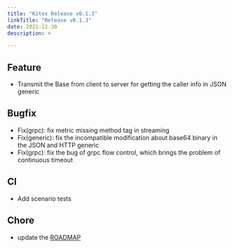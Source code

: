 ```yaml
---
title: "Kitex Release v0.1.3"
linkTitle: "Release v0.1.3"
date: 2021-12-30
description: >

---
```


## Feature

* Transmit the Base from client to server for getting the caller info in JSON generic

## Bugfix

* Fix(grpc): fix metric missing method tag in streaming
* Fix(generic): fix the incompatible modification about base64 binary in the JSON and HTTP generic
* Fix(grpc): fix the bug of grpc flow control, which brings the problem of continuous timeout

## CI

* Add scenario tests

## Chore

* update the [ROADMAP](https://github.com/cloudwego/kitex/blob/develop/ROADMAP.md)
